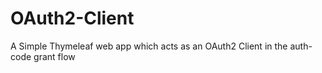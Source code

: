 # OAuth2-Client
A Simple Thymeleaf web app which acts as an OAuth2 Client in the auth-code grant flow
